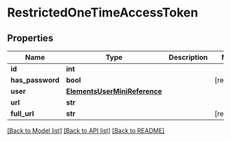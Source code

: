 # RestrictedOneTimeAccessToken


## Properties

Name | Type | Description | Notes
------------ | ------------- | ------------- | -------------
**id** | **int** |  | 
**has_password** | **bool** |  | [readonly] 
**user** | [**ElementsUserMiniReference**](ElementsUserMiniReference.md) |  | 
**url** | **str** |  | 
**full_url** | **str** |  | [readonly] 

[[Back to Model list]](../#documentation-for-models) [[Back to API list]](../#documentation-for-api-endpoints) [[Back to README]](../)


